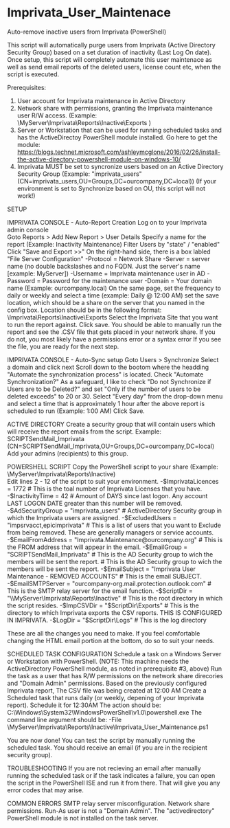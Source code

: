 # Imprivata_User_Maintenace
Auto-remove inactive users from Imprivata (PowerShell)

This script will automatically purge users from Imprivata (Active Directory Security Group) based on a set duration of inactivity (Last Log On date).  Once setup, this script will completely automate this user maintenace as well as send email reports of the deleted users, license count etc, when the script is executed.

Prerequisites:
1. User account for Imprivata maintenance in Active Directory
2. Network share with permissions, granting the Imprivata maintenance user R/W access. (Example:  \\MyServer\Imprivata\Reports\Inactive\Exports )
3. Server or Workstation that can be used for running scheduled tasks and has the ActiveDirectoy PowerShell module installed.
    Go here to get the module:   https://blogs.technet.microsoft.com/ashleymcglone/2016/02/26/install-the-active-directory-powershell-module-on-windows-10/
4. Imprivata MUST be set to syncronize users based on an Active Directory Security Group (Example: "imprivata_users"  (CN=imprivata_users,OU=Groups,DC=ourcompany,DC=local))
   (If your environment is set to Synchronize based on OU, this script will not work!)
   
SETUP

IMPRIVATA CONSOLE - Auto-Report Creation
Log on to your Imprivata admin console</br>
Goto Reports > Add New Report > User Details
Specify a name for the report (Example: Inactivity Maintenance)
Filter Users by "state" / "enabled"
Click "Save and Export >>"
On the right-hand side, there is a box labled "File Server Configuration"
 -Protocol = Network Share
 -Server = server name (no double backslashes and no FQDN.  Just the server's name [example:  MyServer])
 -Username = Imprivata maintenance user in AD
 -Password = Password for the maintenance user
 -Domain = Your domain name (Example: ourcompany.local)
On the same page, set the frequency to daily or weekly and select a time (example:  Daily  @  12:00 AM)
set the save location, which should be a share on the server that you named in the config box.
Location should be in the following format:  \Imprivata\Reports\Inactive\Exports
Select the Imprivata Site that you want to run the report against.
Click save.
You should be able to manually run the report and see the .CSV file that gets placed in your network share.  If you do not, you most likely have a permissions error or a syntax error
If you see the file, you are ready for the next step.

IMPRIVATA CONSOLE - Auto-Sync setup
Goto Users > Synchronize
Select a domain and click next
Scroll down to the bootom where the headding "Automate the synchronization process" is located.
Check "Automate Synchronization?"
As a safeguard, I like to check "Do not Synchronize if Users are to be Deleted?" and set "Only if the number of users to be deleted exceeds" to 20 or 30.
Select "Every day" from the drop-down menu and select a time that is approximately 1 hour after the above report is scheduled to run (Example: 1:00 AM)
Click Save.
 
ACTIVE DIRECTORY
Create a security group that will contain users which will receive the report emails from the script.
Example: SCRIPTSendMail_Imprivata  (CN=SCRIPTSendMail_Imprivata,OU=Groups,DC=ourcompany,DC=local)
Add your admins (recipients) to this group.
 
POWERSHELL SCRIPT 
Copy the PowerShell script to your share (Example: \\MyServer\Imprivata\Reports\Inactive)   
Edit lines 2 - 12 of the script to suit your environment.
 -$ImprivataLicences = 1772 # This is the toal number of Imprivata Licenses that you have.
 -$InactivityTime = 42 # Amount of DAYS since last logon. Any account LAST LOGON DATE greater than this number will be removed.
 -$AdSecurityGroup = "imprivata_users" # ActiveDirectory Security group in which the Imprivata users are assigned.
 -$ExcludedUsers = "impsrvacct,epicimprivata" # This is a list of users that you want to Exclude from being removed. These are generally managers or service accounts.
 -$EmailFromAddress = "Imprivata.Maintenance@ourcompany.org" # This is the FROM address that will appear in the email.
 -$EmailGroup = "SCRIPTSendMail_Imprivata" # This is the AD Security group to wich the members will be sent the report. # This is the AD Security group to wich the members will be sent the report.
 -$EmailSubject = "Imprivata User Maintenance - REMOVED ACCOUNTS" # This is the email SUBJECT.
 -$EmailSMTPServer = "ourcompany-org.mail.protection.outlook.com"  # This is the SMTP relay server for the email function.
 -$ScriptDir = "\\MyServer\Imprivata\Reports\Inactive" # This is the root directory in which the script resides.
 -$ImpCSVDir = "$ScriptDir\Exports" # This is the directory to which Imprivata exports the CSV reports. THIS IS CONFIGURED IN IMPRIVATA.
 -$LogDir = "$ScriptDir\Logs" # This is the log directory

These are all the changes you need to make.
If you feel comfortable changing the HTML email portion at the bottom, do so to suit your needs.

SCHEDULED TASK CONFIGURATION
Schedule a task on a Windows Server or Workstation with PowerShell.
(NOTE: This machine needs the ActiveDirectory PowerShell module, as noted in prerequisite #3, above)
Run the task as a user that has R/W permissions on the network share direcories and "Domain Admin" permissions.
Based on the previously configured Imprivata report, The CSV file was being created at 12:00 AM
Create a Scheduled task that runs daily (or weekly, depening of your Imprivata report). Schedule it for 12:30AM
The action should be:  C:\Windows\System32\WindowsPowerShell\v1.0\powershell.exe
The command line argument should be:  -File \\MyServer\Imprivata\Reports\Inactive\Imprivata_User_Maintenance.ps1

You are now done!
You can test the script by manually running the scheduled task.  You should receive an email (if you are in the recipient security group).

TROUBLESHOOTING
If you are not recieving an email after manually running the scheduled task or if the task indicates a failure, you can open the script in the PowerShell ISE and run it from there.
That will give you any error codes that may arise.

COMMON ERRORS
SMTP relay server misconfiguration.
Network share permissions.
Run-As user is not a "Domain Admin".
The "activedirectory" PowerShell module is not installed on the task server.


 
 
